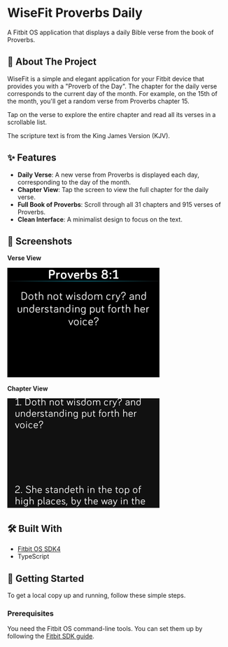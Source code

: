 # WiseFit  Proverbs Daily

A Fitbit OS application that displays a daily Bible verse from the book of Proverbs.

## 📖 About The Project

WiseFit is a simple and elegant application for your Fitbit device that provides you with a "Proverb of the Day". The chapter for the daily verse corresponds to the current day of the month. For example, on the 15th of the month, you'll get a random verse from Proverbs chapter 15.

Tap on the verse to explore the entire chapter and read all its verses in a scrollable list.

The scripture text is from the King James Version (KJV).

## ✨ Features

*   **Daily Verse**: A new verse from Proverbs is displayed each day, corresponding to the day of the month.
*   **Chapter View**: Tap the screen to view the full chapter for the daily verse.
*   **Full Book of Proverbs**: Scroll through all 31 chapters and 915 verses of Proverbs.
*   **Clean Interface**: A minimalist design to focus on the text.

## 📸 Screenshots

**Verse View**

![Verse View](screenshots/Screenshot%202025-08-08%20at%2014.11.44.png)

**Chapter View**

![Chapter View](screenshots/Screenshot%202025-08-08%20at%2014.12.02.png)

## 🛠️ Built With

*   [Fitbit OS SDK4](https://dev.fitbit.com/build/guides)
*   TypeScript

## 🚀 Getting Started

To get a local copy up and running, follow these simple steps.

### Prerequisites

You need the Fitbit OS command-line tools. You can set them up by following the [Fitbit SDK guide](https://dev.fitbit.com/build/guides/command-line-interface/).